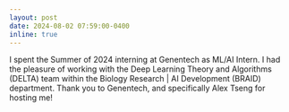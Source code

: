 ```yaml
---
layout: post
date: 2024-08-02 07:59:00-0400
inline: true
---
```


I spent the Summer of 2024 interning at Genentech as ML/AI Intern. I had the pleasure of working with the Deep Learning Theory and Algorithms (DELTA) team within the Biology Research | AI Development (BRAID) department. Thank you to Genentech, and specifically Alex Tseng for hosting me!

[wkshp]: https://www.slmath.org/workshops/1051
[slmath]: https://www.slmath.org 

